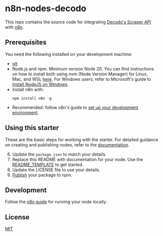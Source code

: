 # n8n-nodes-decodo

This repo contains the source code for integrating [Decodo's Scraper API](https://decodo.com/scraping) with [n8n](https://n8n.io).

## Prerequisites

You need the following installed on your development machine:

- [git](https://git-scm.com/downloads)
- Node.js and npm. Minimum version Node 20. You can find instructions on how to install both using nvm (Node Version Manager) for Linux, Mac, and WSL [here](https://github.com/nvm-sh/nvm). For Windows users, refer to Microsoft's guide to [Install NodeJS on Windows](https://docs.microsoft.com/en-us/windows/dev-environment/javascript/nodejs-on-windows).
- Install n8n with:
  ```
  npm install n8n -g
  ```
- Recommended: follow n8n's guide to [set up your development environment](https://docs.n8n.io/integrations/creating-nodes/build/node-development-environment/).

## Using this starter

These are the basic steps for working with the starter. For detailed guidance on creating and publishing nodes, refer to the [documentation](https://docs.n8n.io/integrations/creating-nodes/).

6. Update the `package.json` to match your details.
7. Replace this README with documentation for your node. Use the [README_TEMPLATE](README_TEMPLATE.md) to get started.
8. Update the LICENSE file to use your details.
9. [Publish](https://docs.npmjs.com/packages-and-modules/contributing-packages-to-the-registry) your package to npm.

## Development

Follow the [n8n guide](https://docs.n8n.io/integrations/creating-nodes/test/run-node-locally/) for running your node locally.

## License

[MIT](https://github.com/n8n-io/n8n-nodes-starter/blob/master/LICENSE.md)
